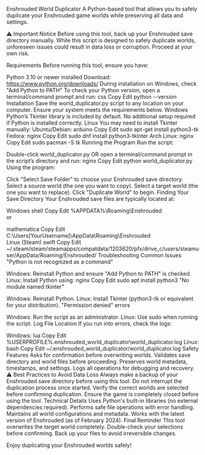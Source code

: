 Enshrouded World Duplicator
A Python-based tool that allows you to safely duplicate your Enshrouded game worlds while preserving all data and settings.

⚠ Important Notice
Before using this tool, back up your Enshrouded save directory manually. While this script is designed to safely duplicate worlds, unforeseen issues could result in data loss or corruption. Proceed at your own risk.

Requirements
Before running this tool, ensure you have:

Python 3.10 or newer installed
Download: https://www.python.org/downloads/
During installation on Windows, check "Add Python to PATH"
To check your Python version, open a terminal/command prompt and run:
css
Copy
Edit
python --version
Installation
Save the world_duplicator.py script to any location on your computer.
Ensure your system meets the requirements below.
Windows
Python’s Tkinter library is included by default.
No additional setup required if Python is installed correctly.
Linux
You may need to install Tkinter manually:
Ubuntu/Debian:
arduino
Copy
Edit
sudo apt-get install python3-tk
Fedora:
nginx
Copy
Edit
sudo dnf install python3-tkinter
Arch Linux:
nginx
Copy
Edit
sudo pacman -S tk
Running the Program
Run the script:

Double-click world_duplicator.py
OR open a terminal/command prompt in the script’s directory and run:
nginx
Copy
Edit
python world_duplicator.py
Using the program:

Click "Select Save Folder" to choose your Enshrouded save directory.
Select a source world (the one you want to copy).
Select a target world (the one you want to replace).
Click "Duplicate World" to begin.
Finding Your Save Directory
Your Enshrouded save files are typically located at:

Windows
shell
Copy
Edit
%APPDATA%\Roaming\Enshrouded\
or

mathematica
Copy
Edit
C:\Users\[YourUsername]\AppData\Roaming\Enshrouded\
Linux (Steam)
swift
Copy
Edit
~/.steam/steam/steamapps/compatdata/1203620/pfx/drive_c/users/steamuser/AppData/Roaming/Enshrouded/
Troubleshooting
Common Issues
"Python is not recognized as a command"

Windows: Reinstall Python and ensure "Add Python to PATH" is checked.
Linux: Install Python using:
nginx
Copy
Edit
sudo apt install python3
"No module named tkinter"

Windows: Reinstall Python.
Linux: Install Tkinter (python3-tk or equivalent for your distribution).
"Permission denied" errors

Windows: Run the script as an administrator.
Linux: Use sudo when running the script.
Log File Location
If you run into errors, check the logs:

Windows:
lua
Copy
Edit
%USERPROFILE%\.enshrouded_world_duplicator\world_duplicator.log
Linux:
bash
Copy
Edit
~/.enshrouded_world_duplicator/world_duplicator.log
Safety Features
Asks for confirmation before overwriting worlds.
Validates save directory and world files before proceeding.
Preserves world metadata, timestamps, and settings.
Logs all operations for debugging and recovery.
⚠ Best Practices to Avoid Data Loss
Always make a backup of your Enshrouded save directory before using this tool.
Do not interrupt the duplication process once started.
Verify the correct worlds are selected before confirming duplication.
Ensure the game is completely closed before using the tool.
Technical Details
Uses Python's built-in libraries (no external dependencies required).
Performs safe file operations with error handling.
Maintains all world configurations and metadata.
Works with the latest version of Enshrouded (as of February 2024).
Final Reminder
This tool overwrites the target world completely. Double-check your selections before confirming. Back up your files to avoid irreversible changes.

Enjoy duplicating your Enshrouded worlds safely!
